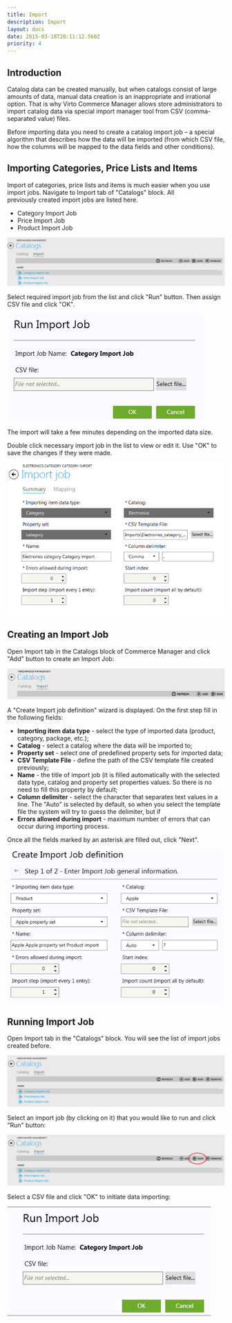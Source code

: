 ```yaml
---
title: Import
description: Import
layout: docs
date: 2015-03-18T20:11:12.560Z
priority: 4
---
```

## Introduction

Catalog data can be created manually, but when catalogs consist of large amounts of data, manual data creation is an inappropriate and irrational option. That is why Virto Commerce Manager allows store administrators to import catalog data via special import manager tool from CSV (comma-separated value) files.

Before importing data you need to create a catalog import job – a special algorithm that describes how the data will be imported (from which CSV file, how the columns will be mapped to the data fields and other conditions).

## Importing Categories, Price Lists and Items

Import of categories, price lists and items is much easier when you use import jobs. Navigate to Import tab of "Catalogs" block. All previously created import jobs are listed here.

* Category Import Job
* Price Import Job
* Product Import Job

<img src="../../../../assets/images/docs/017-list-of-import-jobs.PNG" />

Select required import job from the list and click "Run" button. Then assign CSV file and click "OK".

<img src="../../../../assets/images/docs/018-run-import-job.PNG" />

The import will take a few minutes depending on the imported data size.

Double click necessary import job in the list to view or edit it. Use "OK" to save the changes if they were made.

<img src="../../../../assets/images/docs/image2013-10-24_10_51_41.png" />

## Creating an Import Job

Open Import tab in the Catalogs block of Commerce Manager and click "Add" button to create an Import Job:

<img src="../../../../assets/images/docs/012-add-button.PNG" />

A "Create Import job definition" wizard is displayed. On the first step fill in the following fields:

* **Importing item data type** - select the type of imported data (product, category, package, etc.);
* **Catalog** - select a catalog where the data will be imported to;
* **Property set** - select one of predefined property sets for imported data;
* **CSV Template File** - define the path of the CSV template file created previously;
* **Name** - the title of import job (it is filled automatically with the selected data type, catalog and property set properties values. So there is no need to fill this property by default;
* **Column delimiter** - select the character that separates text values in a line. The "Auto" is selected by default, so when you select the template file the system will try to guess the delimiter, but if 
* **Errors allowed during import** - maximum number of errors that can occur during importing process.

Once all the fields marked by an asterisk are filled out, click "Next".

<img src="../../../../assets/images/docs/image2013-10-24_10_52_31.png" />

## Running Import Job

Open Import tab in the "Catalogs" block. You will see the list of import jobs created before.

<img src="../../../../assets/images/docs/014-import-jobs.png" />

Select an import job (by clicking on it) that you would like to run and click "Run" button:

<img src="../../../../assets/images/docs/015-import-jobs.png" />

Select a CSV file and click "OK" to initiate data importing:

<img src="../../../../assets/images/docs/016-select-csv-file.png" />